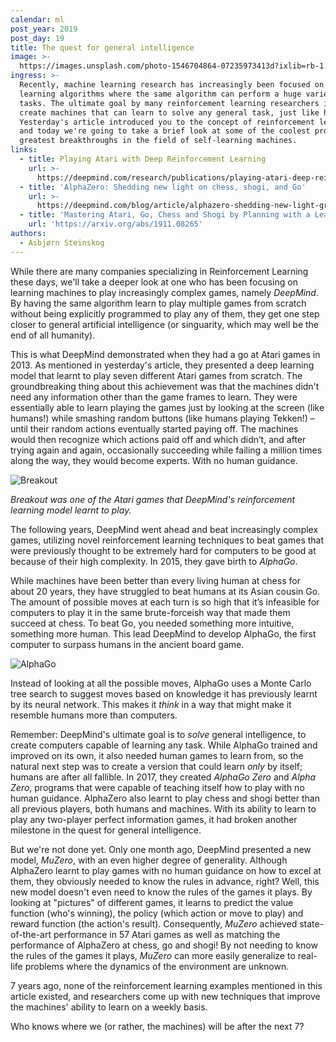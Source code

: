 ```yaml
---
calendar: ml
post_year: 2019
post_day: 19
title: The quest for general intelligence
image: >-
  https://images.unsplash.com/photo-1546704864-07235973413d?ixlib=rb-1.2.1&ixid=eyJhcHBfaWQiOjEyMDd9&auto=format&fit=crop&w=1100&q=60
ingress: >-
  Recently, machine learning research has increasingly been focused on general
  learning algorithms where the same algorithm can perform a huge variety of
  tasks. The ultimate goal by many reinforcement learning researchers is to
  create machines that can learn to solve any general task, just like humans!
  Yesterday's article introduced you to the concept of reinforcement learning,
  and today we're going to take a brief look at some of the coolest projects and
  greatest breakthroughs in the field of self-learning machines.
links:
  - title: Playing Atari with Deep Reinforcement Learning
    url: >-
      https://deepmind.com/research/publications/playing-atari-deep-reinforcement-learning
  - title: 'AlphaZero: Shedding new light on chess, shogi, and Go'
    url: >-
      https://deepmind.com/blog/article/alphazero-shedding-new-light-grand-games-chess-shogi-and-go
  - title: 'Mastering Atari, Go, Chess and Shogi by Planning with a Learned Model'
    url: 'https://arxiv.org/abs/1911.08265'
authors:
  - Asbjørn Steinskog
---
```

While there are many companies specializing in Reinforcement Learning these days, we'll take a deeper look at one who has been focusing on learning machines to play increasingly complex games, namely _DeepMind_. By having the same algorithm learn to play multiple games from scratch without being explicitly programmed to play any of them, they get one step closer to general artificial intelligence (or singuarity, which may well be the end of all humanity).

This is what DeepMind demonstrated when they had a go at Atari games in 2013. As mentioned in yesterday's article, they presented a deep learning model that learnt to play seven different Atari games from scratch. The groundbreaking thing about this achievement was that the machines didn't need any information other than the game frames to learn. They were essentially able to learn playing the games just by looking at the screen (like humans!) while smashing random buttons (like humans playing Tekken!) – until their random actions eventually started paying off. The machines would then recognize which actions paid off and which didn’t, and after trying again and again, occasionally succeeding while failing a million times along the way, they would become experts. With no human guidance.

![Breakout](https://i.ibb.co/x2rK5TB/atari.gif)

_Breakout was one of the Atari games that DeepMind's reinforcement learning model learnt to play._


The following years, DeepMind went ahead and beat increasingly complex games, utilizing novel reinforcement learning techniques to beat games that were previously thought to be extremely hard for computers to be good at because of their high complexity. In 2015, they gave birth to _AlphaGo_.

While machines have been better than every living human at chess for about 20 years, they have struggled to beat humans at its Asian cousin Go. The amount of possible moves at each turn is so high that it’s infeasible for computers to play it in the same brute-forceish way that made them succeed at chess. To beat Go, you needed something more intuitive, something more human. This lead DeepMind to develop AlphaGo, the first computer to surpass humans in the ancient board game.

![AlphaGo](https://i.ibb.co/TvDNfyd/Screen-Shot-2019-12-17-at-16-16-20.png)

Instead of looking at all the possible moves, AlphaGo uses a Monte Carlo tree search to suggest moves based on knowledge it has previously learnt by its neural network. This makes it _think_ in a way that might make it resemble humans more than computers.

Remember: DeepMind's ultimate goal is to _solve_ general intelligence, to create computers capable of learning any task. While AlphaGo trained and improved on its own, it also needed human games to learn from, so the natural next step was to create a version that could learn _only_ by itself; humans are after all fallible. In 2017, they created _AlphaGo Zero_ and _Alpha Zero_, programs that were capable of teaching itself how to play with no human guidance. AlphaZero also learnt to play chess and shogi better than all previous players, both humans and machines. With its ability to learn to play any two-player perfect information games, it had broken another milestone in the quest for general intelligence.

But we're not done yet. Only one month ago, DeepMind presented a new model, *MuZero*, with an even higher degree of generality. Although AlphaZero learnt to play games with no human guidance on how to excel at them, they obviously needed to know the rules in advance, right? Well, this new model doesn't even need to know the rules of the games it plays. By looking at "pictures" of different games, it learns to predict the value function (who's winning), the policy (which action or move to play) and reward function (the action's result). Consequently, _MuZero_ achieved state-of-the-art performance in 57 Atari games as well as matching the performance of AlphaZero at chess, go and shogi! By not needing to know the rules of the games it plays, _MuZero_ can more easily generalize to real-life problems where the dynamics of the environment are unknown.

7 years ago, none of the reinforcement learning examples mentioned in this article existed, and researchers come up with new techniques that improve the machines' ability to learn on a weekly basis.

Who knows where we (or rather, the machines) will be after the next 7?
